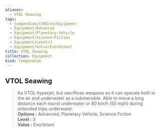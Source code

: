```yaml
---
aliases:
  - VTOL Seawing
tags:
  - Compendium/CSRD/en/Equipment
  - Equipment/Advanced
  - Equipment/Planetary-Vehicle
  - Equipment/Science-Fiction
  - Equipment/Level/3
  - Equipment/Value/Exorbitant
title: VTOL Seawing
collection: Equipment
kind: Compendium
---
```

## VTOL Seawing  
  
>As VTOL hyperjet, but sacrifices weapons so it can operate both in the air and underwater as a submersible. Able to move a long distance each round underwater or 80 km/h (50 mph) during extended trips underwater.  
> **Options :** Advanced, Planetary Vehicle, Science Fiction  
> **Level :** 3  
> **Value :** Exorbitant